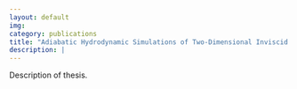 ```yaml
---
layout: default
img:
category: publications
title: "Adiabatic Hydrodynamic Simulations of Two-Dimensional Inviscid Axisymmetric Extragalatic Jets"
description: |
---
```


Description of thesis.
